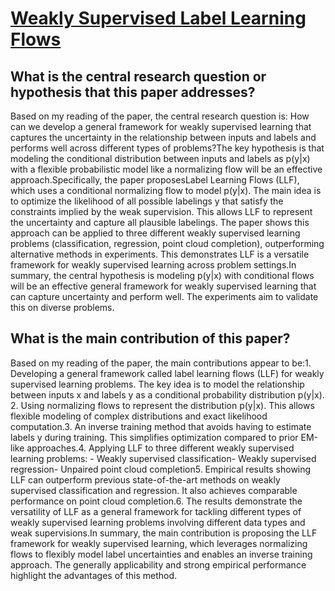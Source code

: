 # [Weakly Supervised Label Learning Flows](https://arxiv.org/abs/2302.09649v1)

## What is the central research question or hypothesis that this paper addresses?

Based on my reading of the paper, the central research question is: How can we develop a general framework for weakly supervised learning that captures the uncertainty in the relationship between inputs and labels and performs well across different types of problems?The key hypothesis is that modeling the conditional distribution between inputs and labels as p(y|x) with a flexible probabilistic model like a normalizing flow will be an effective approach.Specifically, the paper proposesLabel Learning Flows (LLF), which uses a conditional normalizing flow to model p(y|x). The main idea is to optimize the likelihood of all possible labelings y that satisfy the constraints implied by the weak supervision. This allows LLF to represent the uncertainty and capture all plausible labelings. The paper shows this approach can be applied to three different weakly supervised learning problems (classification, regression, point cloud completion), outperforming alternative methods in experiments. This demonstrates LLF is a versatile framework for weakly supervised learning across problem settings.In summary, the central hypothesis is modeling p(y|x) with conditional flows will be an effective general framework for weakly supervised learning that can capture uncertainty and perform well. The experiments aim to validate this on diverse problems.


## What is the main contribution of this paper?

Based on my reading of the paper, the main contributions appear to be:1. Developing a general framework called label learning flows (LLF) for weakly supervised learning problems. The key idea is to model the relationship between inputs x and labels y as a conditional probability distribution p(y|x). 2. Using normalizing flows to represent the distribution p(y|x). This allows flexible modeling of complex distributions and exact likelihood computation.3. An inverse training method that avoids having to estimate labels y during training. This simplifies optimization compared to prior EM-like approaches.4. Applying LLF to three different weakly supervised learning problems: - Weakly supervised classification- Weakly supervised regression- Unpaired point cloud completion5. Empirical results showing LLF can outperform previous state-of-the-art methods on weakly supervised classification and regression. It also achieves comparable performance on point cloud completion.6. The results demonstrate the versatility of LLF as a general framework for tackling different types of weakly supervised learning problems involving different data types and weak supervisions.In summary, the main contribution is proposing the LLF framework for weakly supervised learning, which leverages normalizing flows to flexibly model label uncertainties and enables an inverse training approach. The generally applicability and strong empirical performance highlight the advantages of this method.
